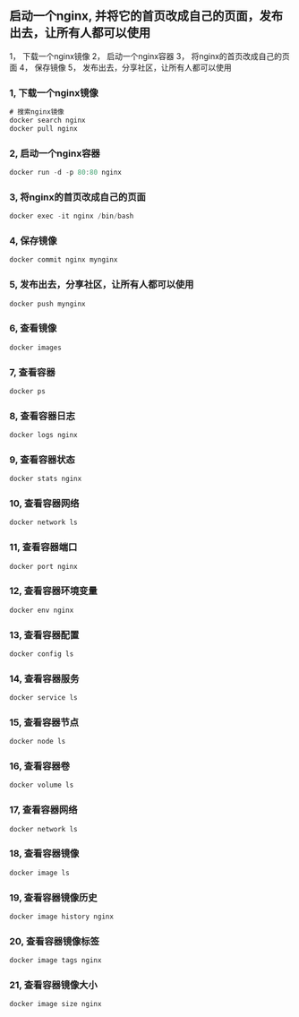 ## 启动一个nginx, 并将它的首页改成自己的页面，发布出去，让所有人都可以使用

1， 下载一个nginx镜像
2， 启动一个nginx容器
3， 将nginx的首页改成自己的页面
4， 保存镜像
5， 发布出去，分享社区，让所有人都可以使用

### 1, 下载一个nginx镜像
```js
# 搜索nginx镜像
docker search nginx
docker pull nginx
```
### 2, 启动一个nginx容器
```js
docker run -d -p 80:80 nginx
```
### 3, 将nginx的首页改成自己的页面
```js
docker exec -it nginx /bin/bash
```
### 4, 保存镜像
```js
docker commit nginx mynginx
```
### 5, 发布出去，分享社区，让所有人都可以使用
```js
docker push mynginx
```
### 6, 查看镜像
```js
docker images
```
### 7, 查看容器
```js
docker ps
```
### 8, 查看容器日志
```js
docker logs nginx
```
### 9, 查看容器状态
```js
docker stats nginx
```
### 10, 查看容器网络
```js
docker network ls
```
### 11, 查看容器端口
```js
docker port nginx
```
### 12, 查看容器环境变量
```js
docker env nginx
```
### 13, 查看容器配置
```js
docker config ls
```
### 14, 查看容器服务
```js
docker service ls
```
### 15, 查看容器节点
```js
docker node ls
```
### 16, 查看容器卷
```js
docker volume ls
```
### 17, 查看容器网络
```js
docker network ls
```
### 18, 查看容器镜像
```js
docker image ls
```
### 19, 查看容器镜像历史
```js
docker image history nginx
```
### 20, 查看容器镜像标签
```js
docker image tags nginx
```
### 21, 查看容器镜像大小
```js
docker image size nginx
```

